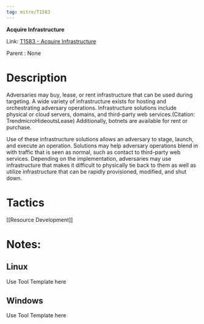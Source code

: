 ```yaml
---
tag: mitre/T1583
---
```


**Acquire Infrastructure**

Link: [T1583 - Acquire Infrastructure](https://attack.mitre.org/techniques/T1583)

Parent : None


# Description

Adversaries may buy, lease, or rent infrastructure that can be used during targeting. A wide variety of infrastructure exists for hosting and orchestrating adversary operations. Infrastructure solutions include physical or cloud servers, domains, and third-party web services.(Citation: TrendmicroHideoutsLease) Additionally, botnets are available for rent or purchase.

Use of these infrastructure solutions allows an adversary to stage, launch, and execute an operation. Solutions may help adversary operations blend in with traffic that is seen as normal, such as contact to third-party web services. Depending on the implementation, adversaries may use infrastructure that makes it difficult to physically tie back to them as well as utilize infrastructure that can be rapidly provisioned, modified, and shut down.

# Tactics


[[Resource Development]]


# Notes:

## Linux

Use Tool Template here

## Windows

Use Tool Template here